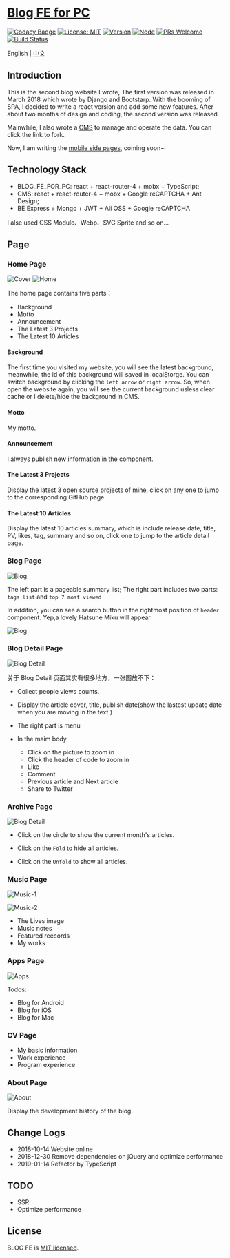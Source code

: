 # [Blog FE for PC](https://wwww.yanceyleo.com/)

[![Codacy Badge](https://api.codacy.com/project/badge/Grade/5b925ed8c8c64f379dea6f8b685a731b)](https://app.codacy.com/app/YanceyOfficial/BLOG_FE?utm_source=github.com&utm_medium=referral&utm_content=Yancey-Blog/BLOG_FE&utm_campaign=Badge_Grade_Dashboard)
[![License: MIT](https://img.shields.io/badge/License-MIT-green.svg)](https://opensource.org/licenses/MIT)
[![Version](https://img.shields.io/badge/version-2.1.1-blue.svg)](https://github.com/Yancey-Blog/BLOG_FE)
[![Node](https://img.shields.io/badge/node-%3E%3D8.0.0-green.svg)](https://github.com/Yancey-Blog/BLOG_FE)
[![PRs Welcome](https://img.shields.io/badge/PRs-welcome-green.svg)](https://github.com/Yancey-Blog/BLOG_FE/pulls)
[![Build Status](https://travis-ci.org/Yancey-Blog/BLOG_FE.svg?branch=master)](https://travis-ci.org/Yancey-Blog/BLOG_FE)

English | [中文](https://github.com/Yancey-Blog/BLOG_FE/blob/master/README_ZH.md)

## Introduction

This is the second blog website I wrote, The first version was released in March 2018 which wrote by Django and Bootstarp. With the booming of SPA, I decided to write a react version and add some new features. After about two months of design and coding, the second version was released.

Mainwhile, I also wrote a [CMS](https://github.com/Yancey-Blog/BLOG_CMS/) to manage and operate the data. You can click the link to fork.

Now, I am writing the [mobile side pages](https://github.com/Yancey-Blog/BLOG_WAP/), coming soon~

## Technology Stack

- BLOG_FE_FOR_PC: react + react-router-4 + mobx + TypeScript;
- CMS: react + react-router-4 + mobx + Google reCAPTCHA + Ant Design;
- BE Express + Mongo + JWT + Ali OSS + Google reCAPTCHA

I alse used CSS Module、Webp、SVG Sprite and so on...

## Page

### Home Page

![Cover](https://yancey-assets.oss-cn-beijing.aliyuncs.com/Jietu20181017-174103%402x.jpg?x-oss-process=image/quality,Q_20)
![Home](https://yancey-assets.oss-cn-beijing.aliyuncs.com/Jietu20181017-174609@2x.jpg?x-oss-process=image/quality,Q_60)

The home page contains five parts：

- Background
- Motto
- Announcement
- The Latest 3 Projects
- The Latest 10 Articles

#### Background

The first time you visited my website, you will see the latest background, meanwhile, the id of this background will saved in localStorge. You can switch background by clicking the `left arrow` or `right arrow`. So, when open the website again, you will see the current background usless clear cache or I delete/hide the background in CMS.

#### Motto

My motto.

#### Announcement

I always publish new information in the component.

#### The Latest 3 Projects

Display the latest 3 open source projects of mine, click on any one to jump to the corresponding GitHub page

#### The Latest 10 Articles

Display the latest 10 articles summary, which is include release date, title, PV, likes, tag, summary and so on, click one to jump to the article detail page.

### Blog Page

![Blog](https://yancey-assets.oss-cn-beijing.aliyuncs.com/Jietu20181017-181438@2x.jpg?x-oss-process=image/quality,Q_60)

The left part is a pageable summary list; The right part includes two parts: `tags list` and `top 7 most viewed`

In addition, you can see a search button in the rightmost position of `header` component. Yep,a lovely Hatsune Miku will appear.

![Blog](https://yancey-assets.oss-cn-beijing.aliyuncs.com/Jietu20181017-181947.jpg?x-oss-process=image/quality,Q_60)

### Blog Detail Page

![Blog Detail](https://yancey-assets.oss-cn-beijing.aliyuncs.com/Jietu20181017-182519@2x.jpg?x-oss-process=image/quality,Q_20)

关于 Blog Detail 页面其实有很多地方，一张图放不下：

- Collect people views counts.

- Display the article cover, title, publish date(show the lastest update date when you are moving in the text.)

- The right part is menu

- In the maim body

  - Click on the picture to zoom in
  - Click the header of code to zoom in
  - Like
  - Comment
  - Previous article and Next article
  - Share to Twitter

### Archive Page

![Blog Detail](https://yancey-assets.oss-cn-beijing.aliyuncs.com/Jietu20181017-183530@2x.jpg?x-oss-process=image/quality,Q_60)

- Click on the circle to show the current month's articles.

- Click on the `Fold` to hide all articles.

- Click on the `Unfold` to show all articles.

### Music Page

![Music-1](https://yancey-assets.oss-cn-beijing.aliyuncs.com/Jietu20181017-184221%402x.jpg?x-oss-process=image/quality,Q_60)

![Music-2](https://yancey-assets.oss-cn-beijing.aliyuncs.com/Jietu20181017-184130@2x.jpg?x-oss-process=image/quality,Q_10)

- The Lives image
- Music notes
- Featured reecords
- My works

### Apps Page

![Apps](https://yancey-assets.oss-cn-beijing.aliyuncs.com/Jietu20181017-185001@2x.jpg?x-oss-process=image/quality,Q_60)

Todos: 
- Blog for Android     
- Blog for iOS
- Blog for Mac

### CV Page

- My basic information
- Work experience
- Program experience

### About Page

![About](https://yancey-assets.oss-cn-beijing.aliyuncs.com/Jietu20181017-185855@2x.jpg?x-oss-process=image/quality,Q_10)

Display the development history of the blog.
        
## Change Logs

- 2018-10-14 Website online
- 2018-12-30 Remove dependencies on jQuery and optimize performance
- 2019-01-14 Refactor by TypeScript

## TODO

- SSR
- Optimize performance

## License

BLOG FE is [MIT licensed](https://opensource.org/licenses/MIT).
